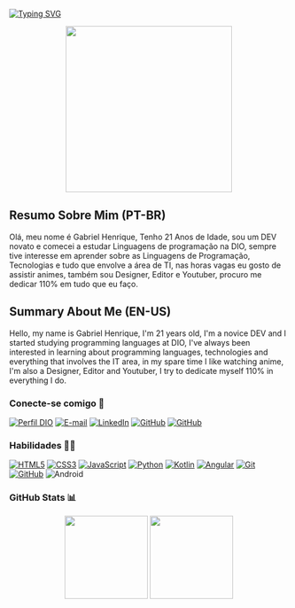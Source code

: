 [![Typing SVG](https://readme-typing-svg.demolab.com?font=Fira+Code&pause=1000&width=500&lines=Ol%C3%A1%2C+seja+bem-vindo(a)++ao+meu+perfil+%F0%9F%98%8E%F0%9F%A4%8F;Hello%2C+welcome+to+my+profile+%F0%9F%98%8E%F0%9F%A4%8F)](https://git.io/typing-svg)

<p align = "center">
  <img height="300px" src="https://i.imgur.com/yfxurw6.png">
</p>

## Resumo Sobre Mim (PT-BR) 
Olá, meu nome é  Gabriel Henrique, Tenho 21 Anos de Idade, sou um DEV novato e comecei a estudar Linguagens de programação na DIO, sempre tive interesse em aprender sobre as Linguagens de Programação, Tecnologias e tudo que envolve a área de TI, nas horas vagas eu gosto de assistir animes, também sou Designer, Editor e Youtuber, procuro me dedicar 110% em tudo que eu faço.

## Summary About Me (EN-US) 
Hello, my name is Gabriel Henrique, I'm 21 years old, I'm a novice DEV and I started studying programming languages ​​at DIO, I've always been interested in learning about programming languages, technologies and everything that involves the IT area, in my spare time I like watching anime, I'm also a Designer, Editor and Youtuber, I try to dedicate myself 110% in everything I do.

### Conecte-se comigo 📲
[![Perfil DIO](https://img.shields.io/badge/-Meu%20Perfil%20na%20DIO-30A3DC?style=for-the-badge)](https://web.dio.me/users/Gabriel_Henrique)
[![E-mail](https://img.shields.io/badge/-Email-000?style=for-the-badge&logo=microsoft-outlook&logoColor=E94D5F)](mailto:gabrielhenrique.h360@gmail.com)
[![LinkedIn](https://img.shields.io/badge/-LinkedIn-000?style=for-the-badge&logo=linkedin&logoColor=30A3DC)](https://www.linkedin.com/in/gabrielh360)
[![GitHub](https://img.shields.io/badge/GitHub-000?style=for-the-badge&logo=github&logoColor=FFFFFF)](https://github.com/Gabrielh360)
[![GitHub](https://img.shields.io/badge/Bielzinh360-000?style=for-the-badge&logo=instagram)](https://instagram.com/bielzinh360?utm_source=qr&igshid=MzNlNGNkZWQ4Mg%3D%3D)

### Habilidades 👨‍🎓
[![HTML5](https://img.shields.io/badge/HTML-000?style=for-the-badge&logo=html5)](https://developer.mozilla.org/en-US/docs/Web/HTML)
[![CSS3](https://img.shields.io/badge/CSS3-000?style=for-the-badge&logo=css3&logoColor=30A3DC)](https://developer.mozilla.org/en-US/docs/Web/CSS)
[![JavaScript](https://img.shields.io/badge/JavaScript-000?style=for-the-badge&logo=javascript)](https://developer.mozilla.org/en-US/docs/Web/JavaScript)
[![Python](https://img.shields.io/badge/Python-000?style=for-the-badge&logo=python)](https://docs.python.org/3/)
[![Kotlin](https://img.shields.io/badge/Kotlin-000?style=for-the-badge&logo=kotlin)](https://kotlinlang.org/docs/home.html)
[![Angular](https://img.shields.io/badge/Angular-000?style=for-the-badge&logo=angular&logoColor=C3002F)](https://angular.io/docs)
[![Git](https://img.shields.io/badge/Git-000?style=for-the-badge&logo=git&logoColor=F05033)](https://git-scm.com/doc) 
[![GitHub](https://img.shields.io/badge/GitHub-000?style=for-the-badge&logo=github&logoColor=FFFFFF)](https://docs.github.com/)
![Android](https://img.shields.io/badge/Android-000?style=for-the-badge&logo=android)


### GitHub Stats 📊
<p align = "center">
  <img height="150px" src="https://github-readme-stats.vercel.app/api?username=Gabrielh360&layout=compact&theme=tokyonight">   
  <img height="150px" src="https://github-readme-stats.vercel.app/api/top-langs/?username=Gabrielh360&layout=compact&theme=tokyonight">
</p>

